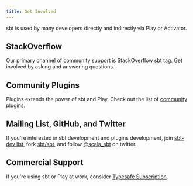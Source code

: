 ```yaml
---
title: Get Involved
---
```


  [so]: https://stackoverflow.com/questions/tagged/sbt
  [sub]: https://typesafe.com/how/subscription
  [ml]: https://groups.google.com/d/forum/sbt-dev
  [github]: https://github.com/sbt/sbt
  [twitter]: https://twitter.com/scala_sbt
  [Community-Plugins]: release/docs/Community-Plugins.html

sbt is used by many developers directly and indirectly via Play or Activator.

## StackOverflow

Our primary channel of community support is [StackOverflow sbt tag][so]. Get involved by asking and answering questions.

## Community Plugins

Plugins extends the power of sbt and Play. Check out the list of [community plugins][Community-Plugins].

## Mailing List, GitHub, and Twitter

If you're interested in sbt development and plugins development, join [sbt-dev list][ml], fork [sbt/sbt][github], and follow [@scala_sbt][twitter] on twitter.

## Commercial Support

If you're using sbt or Play at work, consider [Typesafe Subscription][sub].
